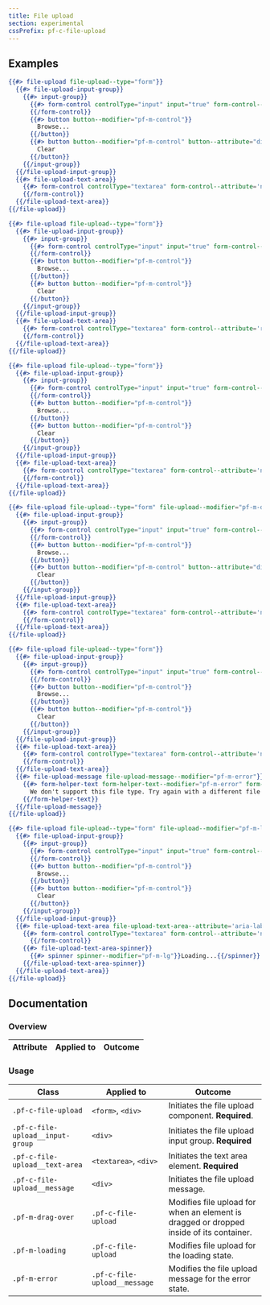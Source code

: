 ```yaml
---
title: File upload
section: experimental
cssPrefix: pf-c-file-upload
---
```


## Examples
```hbs title=Basic-file-upload
{{#> file-upload file-upload--type="form"}}
  {{#> file-upload-input-group}}
    {{#> input-group}}
      {{#> form-control controlType="input" input="true" form-control--attribute='id="basic-file-upload" name="basic-file-upload" placeholder="Drag a file here or browse to upload" aria-label="Upload a file"'}}
      {{/form-control}}
      {{#> button button--modifier="pf-m-control"}}
        Browse...
      {{/button}}
      {{#> button button--modifier="pf-m-control" button--attribute="disabled"}}
        Clear
      {{/button}}
    {{/input-group}}
  {{/file-upload-input-group}}
  {{#> file-upload-text-area}}
    {{#> form-control controlType="textarea" form-control--attribute='name="textarea" id="text-area-1" aria-label="Text area empty"' form-control--modifier="pf-m-resize-vertical"}}
    {{/form-control}}
  {{/file-upload-text-area}}
{{/file-upload}}
```

```hbs title=Upload-complete-non-editable
{{#> file-upload file-upload--type="form"}}
  {{#> file-upload-input-group}}
    {{#> input-group}}
      {{#> form-control controlType="input" input="true" form-control--attribute='id="file-upload-browse-complete" name="file-upload-browse-complete" value="Read only title" aria-label="Read only" readonly'}}
      {{/form-control}}
      {{#> button button--modifier="pf-m-control"}}
        Browse...
      {{/button}}
      {{#> button button--modifier="pf-m-control"}}
        Clear
      {{/button}}
    {{/input-group}}
  {{/file-upload-input-group}}
  {{#> file-upload-text-area}}
    {{#> form-control controlType="textarea" form-control--attribute='readonly name="textarea" id="text-area-3" aria-label="Text area empty"' form-control--modifier="pf-m-resize-vertical"}}Ssh-Rsa AAh3zJFkzjjakCJialksjfB3zJFkzzAAhhMskjjakCJialksjfB3z89z3zJFkz3 +kzMAjsauoox88aaZXphBx4fczJFkzMAjsauoox88aaZXphBx4fczJFkzMAjsauoox88aaZXphBx4fc
    {{/form-control}}
  {{/file-upload-text-area}}
{{/file-upload}}
```

```hbs title=Upload-complete-editable
{{#> file-upload file-upload--type="form"}}
  {{#> file-upload-input-group}}
    {{#> input-group}}
      {{#> form-control controlType="input" input="true" form-control--attribute='id="file-drag-drop-complete" name="file-drag-drop-complete" value="Sample.txt" aria-label="Filename" readonly'}}
      {{/form-control}}
      {{#> button button--modifier="pf-m-control"}}
        Browse...
      {{/button}}
      {{#> button button--modifier="pf-m-control"}}
        Clear
      {{/button}}
    {{/input-group}}
  {{/file-upload-input-group}}
  {{#> file-upload-text-area}}
    {{#> form-control controlType="textarea" form-control--attribute='name="textarea" id="text-area-5" aria-label="Text area empty"' form-control--modifier="pf-m-resize-vertical"}}Ssh-Rsa AAh3zJFkzjjakCJialksjfB3zJFkzzAAhhMskjjakCJialksjfB3z89z3zJFkz3 +kzMAjsauoox88aaZXphBx4fczJFkzMAjsauoox88aaZXphBx4fczJFkzMAjsauoox88aaZXphBx4fc
    {{/form-control}}
  {{/file-upload-text-area}}
{{/file-upload}}
```

```hbs title=Drag-file-over-component
{{#> file-upload file-upload--type="form" file-upload--modifier="pf-m-drag-over"}}
  {{#> file-upload-input-group}}
    {{#> input-group}}
      {{#> form-control controlType="input" input="true" form-control--attribute='id="drag-or-drop-file" name="drag-or-drop-file" placeholder="Drag a file here or browse to upload" aria-label="Drag or drop a file"'}}
      {{/form-control}}
      {{#> button button--modifier="pf-m-control"}}
        Browse...
      {{/button}}
      {{#> button button--modifier="pf-m-control" button--attribute="disabled"}}
        Clear
      {{/button}}
    {{/input-group}}
  {{/file-upload-input-group}}
  {{#> file-upload-text-area}}
    {{#> form-control controlType="textarea" form-control--attribute='name="textarea" id="text-area-4" aria-label="Text area empty"' form-control--modifier="pf-m-resize-vertical"}}
    {{/form-control}}
  {{/file-upload-text-area}}
{{/file-upload}}
```

```hbs title=File-upload-error
{{#> file-upload file-upload--type="form"}}
  {{#> file-upload-input-group}}
    {{#> input-group}}
      {{#> form-control controlType="input" input="true" form-control--attribute='id="file-upload-error" name="file-upload-error" value="Sample.png" aria-label="File upload error" aria-invalid="true" required'}}
      {{/form-control}}
      {{#> button button--modifier="pf-m-control"}}
        Browse...
      {{/button}}
      {{#> button button--modifier="pf-m-control"}}
        Clear
      {{/button}}
    {{/input-group}}
  {{/file-upload-input-group}}
  {{#> file-upload-text-area}}
    {{#> form-control controlType="textarea" form-control--attribute='name="textarea" id="text-area-6" aria-label="Text area empty"' form-control--modifier="pf-m-resize-vertical"}}
    {{/form-control}}
  {{/file-upload-text-area}}
  {{#> file-upload-message file-upload-message--modifier="pf-m-error"}}
    {{#> form-helper-text form-helper-text--modifier="pf-m-error" form-helper-text--attribute='id="file-upload-error-helper-text" aria-live="polite"'}}
      We don't support this file type. Try again with a different file type.
    {{/form-helper-text}}
  {{/file-upload-message}}
{{/file-upload}}
```

```hbs title=File-upload-loading
{{#> file-upload file-upload--type="form" file-upload--modifier="pf-m-loading"}}
  {{#> file-upload-input-group}}
    {{#> input-group}}
      {{#> form-control controlType="input" input="true" form-control--attribute='readonly id="file-upload-loading" name="file-upload-loading" value="Sample.png" aria-label="File upload loading"'}}
      {{/form-control}}
      {{#> button button--modifier="pf-m-control"}}
        Browse...
      {{/button}}
      {{#> button button--modifier="pf-m-control"}}
        Clear
      {{/button}}
    {{/input-group}}
  {{/file-upload-input-group}}
  {{#> file-upload-text-area file-upload-text-area--attribute='aria-label="Text area empty"'}}
    {{#> form-control controlType="textarea" form-control--attribute='name="textarea" id="text-area-7" aria-label="Text area empty"' form-control--modifier="pf-m-resize-vertical"}}Ssh-Rsa AAh3zJFkzjjakCJialksjfB3zJFkzzAAhhMskjjakCJialksjfB3z89z3zJFkz3 +kzMAjsauoox88aaZXphBx4fczJFkzMAjsauoox88aaZXphBx4fczJFkzMAjsauoox88aaZXphBx4fc
      {{/form-control}}
    {{#> file-upload-text-area-spinner}}
      {{#> spinner spinner--modifier="pf-m-lg"}}Loading...{{/spinner}}
    {{/file-upload-text-area-spinner}}
  {{/file-upload-text-area}}
{{/file-upload}}
```

## Documentation
### Overview

| Attribute | Applied to | Outcome |
| -- | -- | -- |

### Usage
| Class | Applied to | Outcome |
| -- | -- | -- |
| `.pf-c-file-upload` | `<form>`, `<div>` | Initiates the file upload component. **Required**. |
| `.pf-c-file-upload__input-group` | `<div>` | Initiates the file upload input group. **Required** |
| `.pf-c-file-upload__text-area` | `<textarea>`, `<div>` | Initiates the text area element. **Required** |
| `.pf-c-file-upload__message` | `<div>` | Initiates the file upload message. |
| `.pf-m-drag-over` | `.pf-c-file-upload` | Modifies file upload for when an element is dragged or dropped inside of its container. |
| `.pf-m-loading` | `.pf-c-file-upload` | Modifies file upload for the loading state. |
| `.pf-m-error` | `.pf-c-file-upload__message`| Modifies the file upload message for the error state. |
